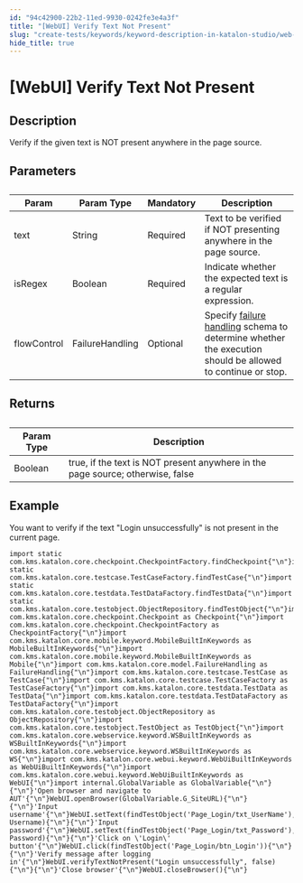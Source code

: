 ```yaml
---
id: "94c42900-22b2-11ed-9930-0242fe3e4a3f"
title: "[WebUI] Verify Text Not Present"
slug: "create-tests/keywords/keyword-description-in-katalon-studio/web-ui-keywords/webui-verify-text-not-present"
hide_title: true
---
```


# <a id="id_0" class="anchor_top_offset"/><a id="ariaid-title1" class="anchor_top_offset"/>[WebUI] Verify Text Not Present


## <a id="id_0__id_1" class="anchor_top_offset"/>Description  

              
<p xmlns="http://www.w3.org/1999/xhtml" className="p">Verify if the given text is NOT present anywhere in the page   source.</p> 
      

## <a id="id_0__id_2" class="anchor_top_offset"/>Parameters  

              
<table xmlns="http://www.w3.org/1999/xhtml" className="table anchor_top_offset" id="id_0__1d193493-cd5d-481b-99d8-80e41c0aada8"><caption /><thead className="thead"><tr className><th className="entry anchor_top_offset" id="id_0__1d193493-cd5d-481b-99d8-80e41c0aada8__entry__1">Param</th><th className="entry anchor_top_offset" id="id_0__1d193493-cd5d-481b-99d8-80e41c0aada8__entry__2">Param Type</th><th className="entry anchor_top_offset" id="id_0__1d193493-cd5d-481b-99d8-80e41c0aada8__entry__3">Mandatory</th><th className="entry anchor_top_offset" id="id_0__1d193493-cd5d-481b-99d8-80e41c0aada8__entry__4">Description</th></tr></thead><tbody className="tbody"><tr className><td className="entry" headers="id_0__1d193493-cd5d-481b-99d8-80e41c0aada8__entry__1 id_0__1d193493-cd5d-481b-99d8-80e41c0aada8__entry__2 id_0__1d193493-cd5d-481b-99d8-80e41c0aada8__entry__3 id_0__1d193493-cd5d-481b-99d8-80e41c0aada8__entry__4 ">text</td><td className="entry" headers="id_0__1d193493-cd5d-481b-99d8-80e41c0aada8__entry__1 id_0__1d193493-cd5d-481b-99d8-80e41c0aada8__entry__2 id_0__1d193493-cd5d-481b-99d8-80e41c0aada8__entry__3 id_0__1d193493-cd5d-481b-99d8-80e41c0aada8__entry__4 ">String</td><td className="entry" headers="id_0__1d193493-cd5d-481b-99d8-80e41c0aada8__entry__1 id_0__1d193493-cd5d-481b-99d8-80e41c0aada8__entry__2 id_0__1d193493-cd5d-481b-99d8-80e41c0aada8__entry__3 id_0__1d193493-cd5d-481b-99d8-80e41c0aada8__entry__4 ">Required</td><td className="entry" headers="id_0__1d193493-cd5d-481b-99d8-80e41c0aada8__entry__1 id_0__1d193493-cd5d-481b-99d8-80e41c0aada8__entry__2 id_0__1d193493-cd5d-481b-99d8-80e41c0aada8__entry__3 id_0__1d193493-cd5d-481b-99d8-80e41c0aada8__entry__4 ">Text to be verified if NOT presenting anywhere in the page         source.</td></tr><tr className><td className="entry" headers="id_0__1d193493-cd5d-481b-99d8-80e41c0aada8__entry__1 id_0__1d193493-cd5d-481b-99d8-80e41c0aada8__entry__2 id_0__1d193493-cd5d-481b-99d8-80e41c0aada8__entry__3 id_0__1d193493-cd5d-481b-99d8-80e41c0aada8__entry__4 ">isRegex</td><td className="entry" headers="id_0__1d193493-cd5d-481b-99d8-80e41c0aada8__entry__1 id_0__1d193493-cd5d-481b-99d8-80e41c0aada8__entry__2 id_0__1d193493-cd5d-481b-99d8-80e41c0aada8__entry__3 id_0__1d193493-cd5d-481b-99d8-80e41c0aada8__entry__4 ">Boolean</td><td className="entry" headers="id_0__1d193493-cd5d-481b-99d8-80e41c0aada8__entry__1 id_0__1d193493-cd5d-481b-99d8-80e41c0aada8__entry__2 id_0__1d193493-cd5d-481b-99d8-80e41c0aada8__entry__3 id_0__1d193493-cd5d-481b-99d8-80e41c0aada8__entry__4 ">Required</td><td className="entry" headers="id_0__1d193493-cd5d-481b-99d8-80e41c0aada8__entry__1 id_0__1d193493-cd5d-481b-99d8-80e41c0aada8__entry__2 id_0__1d193493-cd5d-481b-99d8-80e41c0aada8__entry__3 id_0__1d193493-cd5d-481b-99d8-80e41c0aada8__entry__4 ">Indicate whether the expected text is a regular         expression.</td></tr><tr className><td className="entry" headers="id_0__1d193493-cd5d-481b-99d8-80e41c0aada8__entry__1 id_0__1d193493-cd5d-481b-99d8-80e41c0aada8__entry__2 id_0__1d193493-cd5d-481b-99d8-80e41c0aada8__entry__3 id_0__1d193493-cd5d-481b-99d8-80e41c0aada8__entry__4 ">flowControl</td><td className="entry" headers="id_0__1d193493-cd5d-481b-99d8-80e41c0aada8__entry__1 id_0__1d193493-cd5d-481b-99d8-80e41c0aada8__entry__2 id_0__1d193493-cd5d-481b-99d8-80e41c0aada8__entry__3 id_0__1d193493-cd5d-481b-99d8-80e41c0aada8__entry__4 ">FailureHandling</td><td className="entry" headers="id_0__1d193493-cd5d-481b-99d8-80e41c0aada8__entry__1 id_0__1d193493-cd5d-481b-99d8-80e41c0aada8__entry__2 id_0__1d193493-cd5d-481b-99d8-80e41c0aada8__entry__3 id_0__1d193493-cd5d-481b-99d8-80e41c0aada8__entry__4 ">Optional</td><td className="entry" headers="id_0__1d193493-cd5d-481b-99d8-80e41c0aada8__entry__1 id_0__1d193493-cd5d-481b-99d8-80e41c0aada8__entry__2 id_0__1d193493-cd5d-481b-99d8-80e41c0aada8__entry__3 id_0__1d193493-cd5d-481b-99d8-80e41c0aada8__entry__4 ">Specify <a className="xref" href="/docs/maintain/configure-failure-handling-settings-in-katalon-studio">failure handling</a> schema to         determine whether the execution should be allowed to continue or         stop.</td></tr></tbody></table> 
      

## <a id="id_0__id_3" class="anchor_top_offset"/>Returns

              
<table xmlns="http://www.w3.org/1999/xhtml" className="table anchor_top_offset" id="id_0__6059d15f-8e46-447f-91f5-5252c9bb18d0"><caption /><thead className="thead"><tr className><th className="entry anchor_top_offset" id="id_0__6059d15f-8e46-447f-91f5-5252c9bb18d0__entry__1">Param Type</th><th className="entry anchor_top_offset" id="id_0__6059d15f-8e46-447f-91f5-5252c9bb18d0__entry__2">Description</th></tr></thead><tbody className="tbody"><tr className><td className="entry" headers="id_0__6059d15f-8e46-447f-91f5-5252c9bb18d0__entry__1 id_0__6059d15f-8e46-447f-91f5-5252c9bb18d0__entry__2 ">Boolean</td><td className="entry" headers="id_0__6059d15f-8e46-447f-91f5-5252c9bb18d0__entry__1 id_0__6059d15f-8e46-447f-91f5-5252c9bb18d0__entry__2 ">true, if the text is NOT present anywhere in the page         source; otherwise, false</td></tr></tbody></table> 
      

## <a id="id_0__id_4" class="anchor_top_offset"/>Example 

              
<p xmlns="http://www.w3.org/1999/xhtml" className="p">You want to verify if the text "Login unsuccessfully" is not   present in the current page.</p> 
              
<pre xmlns="http://www.w3.org/1999/xhtml" className="pre codeblock"><code>import static com.kms.katalon.core.checkpoint.CheckpointFactory.findCheckpoint{"\n"}import static com.kms.katalon.core.testcase.TestCaseFactory.findTestCase{"\n"}import static com.kms.katalon.core.testdata.TestDataFactory.findTestData{"\n"}import static com.kms.katalon.core.testobject.ObjectRepository.findTestObject{"\n"}import com.kms.katalon.core.checkpoint.Checkpoint as Checkpoint{"\n"}import com.kms.katalon.core.checkpoint.CheckpointFactory as CheckpointFactory{"\n"}import com.kms.katalon.core.mobile.keyword.MobileBuiltInKeywords as MobileBuiltInKeywords{"\n"}import com.kms.katalon.core.mobile.keyword.MobileBuiltInKeywords as Mobile{"\n"}import com.kms.katalon.core.model.FailureHandling as FailureHandling{"\n"}import com.kms.katalon.core.testcase.TestCase as TestCase{"\n"}import com.kms.katalon.core.testcase.TestCaseFactory as TestCaseFactory{"\n"}import com.kms.katalon.core.testdata.TestData as TestData{"\n"}import com.kms.katalon.core.testdata.TestDataFactory as TestDataFactory{"\n"}import com.kms.katalon.core.testobject.ObjectRepository as ObjectRepository{"\n"}import com.kms.katalon.core.testobject.TestObject as TestObject{"\n"}import com.kms.katalon.core.webservice.keyword.WSBuiltInKeywords as WSBuiltInKeywords{"\n"}import com.kms.katalon.core.webservice.keyword.WSBuiltInKeywords as WS{"\n"}import com.kms.katalon.core.webui.keyword.WebUiBuiltInKeywords as WebUiBuiltInKeywords{"\n"}import com.kms.katalon.core.webui.keyword.WebUiBuiltInKeywords as WebUI{"\n"}import internal.GlobalVariable as GlobalVariable{"\n"}{"\n"}'Open browser and navigate to AUT'{"\n"}WebUI.openBrowser(GlobalVariable.G_SiteURL){"\n"}{"\n"}'Input username'{"\n"}WebUI.setText(findTestObject('Page_Login/txt_UserName'), Username){"\n"}{"\n"}'Input password'{"\n"}WebUI.setText(findTestObject('Page_Login/txt_Password'), Password){"\n"}{"\n"}'Click on \'Login\' button'{"\n"}WebUI.click(findTestObject('Page_Login/btn_Login')){"\n"}{"\n"}'Verify message after logging in'{"\n"}WebUI.verifyTextNotPresent("Login unsuccessfully", false){"\n"}{"\n"}'Close browser'{"\n"}WebUI.closeBrowser(){"\n"}</code></pre> 
            

